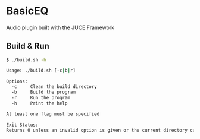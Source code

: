 # BasicEQ

Audio plugin built with the JUCE Framework

## Build & Run

```bash
$ ./build.sh -h

Usage: ./build.sh [-c|b|r]

Options:
  -c     Clean the build directory
  -b     Build the program
  -r     Run the program
  -h     Print the help

At least one flag must be specified

Exit Status:
Returns 0 unless an invalid option is given or the current directory cannot be read.
```
